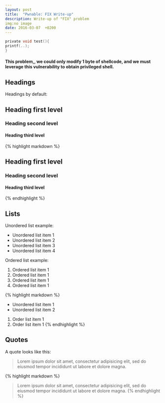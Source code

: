 ```yaml
---
layout: post
title:  "Pwnable: FIX Write-up"
description: Write-up of "FIX" problem
img:no image
date: 2016-03-07  +0200
---
```


```c
private void test(){
printf(..);
}
```

#### This problem,, we could only modify 1 byte of shellcode, and we must leverage this vulnerability to obtain privileged shell. 

## Headings

Headings by default:

## Heading first level
### Heading second level
#### Heading third level

{% highlight markdown %}
## Heading first level
### Heading second level
#### Heading third level
{% endhighlight %}

## Lists

Unordered list example:
* Unordered list item 1
* Unordered list item 2
* Unordered list item 3
* Unordered list item 4

Ordered list example:
1. Ordered list item 1
2. Ordered list item 1
3. Ordered list item 1
4. Ordered list item 1

{% highlight markdown %}
* Unordered list item 1
* Unordered list item 2

1. Order list item 1
2. Order list item 1
{% endhighlight %}


## Quotes

A quote looks like this:

> Lorem ipsum dolor sit amet, consectetur adipisicing elit, sed do eiusmod tempor
incididunt ut labore et dolore magna.

{% highlight markdown %}
> Lorem ipsum dolor sit amet, consectetur adipisicing elit, sed do eiusmod tempor
incididunt ut labore et dolore magna.
{% endhighlight %}
